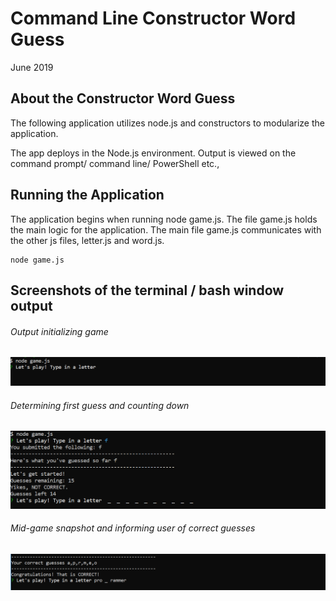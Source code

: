 # Command Line Constructor Word Guess 

June 2019

## About the Constructor Word Guess

The following application utilizes node.js and constructors to modularize the application. 

The app deploys in the Node.js environment. Output is viewed on the command prompt/ command line/ PowerShell etc.,

## Running the Application

The application begins when running node game.js. The file game.js holds the main logic for the application. The main file game.js communicates with the other js files, letter.js and word.js.


```
node game.js
```

## Screenshots of the terminal / bash window output

###### Output initializing game
![FirstScreenshot](images/init.PNG)

###### Determining first guess and counting down
![FirstScreenshot](images/1guess.PNG)

###### Mid-game snapshot and informing user of correct guesses
![FirstScreenshot](images/mid-game.PNG)


